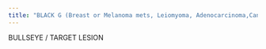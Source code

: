 ```yaml
---
title: "BLACK G (Breast or Melanoma mets, Leiomyoma, Adenocarcinoma,Cancer, Karposi) Info: hypo rim (hemangioma can be &quot;reverse&quot; target)"
---
```

BULLSEYE / TARGET LESION

